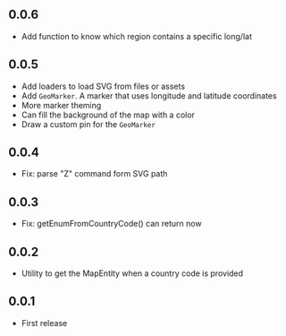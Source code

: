## 0.0.6

- Add function to know which region contains a specific long/lat

## 0.0.5

- Add loaders to load SVG from files or assets
- Add `GeoMarker`. A marker that uses longitude and latitude coordinates
- More marker theming
- Can fill the background of the map with a color
- Draw a custom pin for the `GeoMarker`

## 0.0.4

- Fix: parse "Z" command form SVG path

## 0.0.3

- Fix: getEnumFromCountryCode() can return now

## 0.0.2

- Utility to get the MapEntity when a country code is provided

## 0.0.1

* First release
